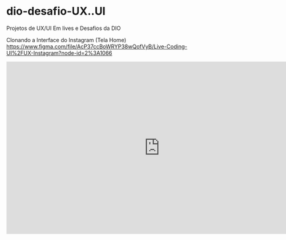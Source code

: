 # dio-desafio-UX..UI
 Projetos de UX/UI Em lives e Desafios da DIO

Clonando a Interface do Instagram (Tela Home)
https://www.figma.com/file/AcP37ccBoWRYP38wQofVyB/Live-Coding-UI%2FUX-Instagram?node-id=2%3A1066

<iframe style="border: 1px solid rgba(0, 0, 0, 0.1);" width="800" height="450" src="https://www.figma.com/embed?embed_host=share&url=https%3A%2F%2Fwww.figma.com%2Ffile%2FAcP37ccBoWRYP38wQofVyB%2FLive-Coding-UI%252FUX-Instagram%3Fnode-id%3D2%253A1066" allowfullscreen></iframe>